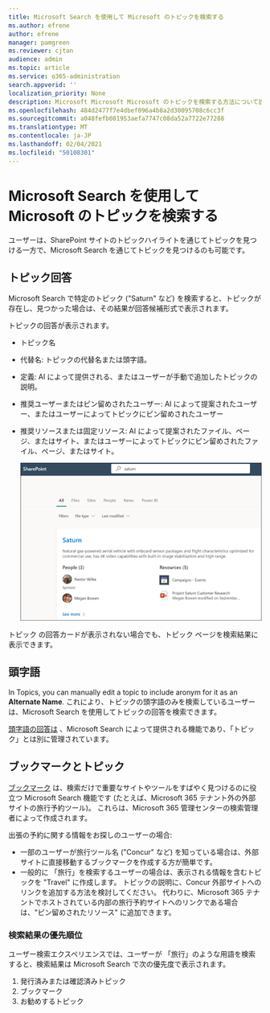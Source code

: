 ```yaml
---
title: Microsoft Search を使用して Microsoft のトピックを検索する
ms.author: efrene
author: efrene
manager: pamgreen
ms.reviewer: cjtan
audience: admin
ms.topic: article
ms.service: o365-administration
search.appverid: ''
localization_priority: None
description: Microsoft Microsoft Microsoft のトピックを検索する方法について説明します。
ms.openlocfilehash: 484d2477f7e4dbef096a4b8a2d30095708c6cc3f
ms.sourcegitcommit: a048fefb081953aefa7747c08da52a7722e77288
ms.translationtype: MT
ms.contentlocale: ja-JP
ms.lasthandoff: 02/04/2021
ms.locfileid: "50108301"
---
```

# <a name="use-microsoft-search-to-find-topics-in-microsoft-viva-topics"></a>Microsoft Search を使用して Microsoft のトピックを検索する

ユーザーは、SharePoint サイトのトピックハイライトを通じてトピックを見つける一方で、Microsoft Search を通じてトピックを見つけるのも可能です。 

## <a name="topic-answer"></a>トピック回答

Microsoft Search で特定のトピック ("Saturn" など) を検索すると、トピックが存在し、見つかった場合は、その結果が回答候補形式で表示されます。

トピックの回答が表示されます。
- トピック名
- 代替名: トピックの代替名または頭字語。
- 定義: AI によって提供される、またはユーザーが手動で追加したトピックの説明。
- 推奨ユーザーまたはピン留めされたユーザー: AI によって提案されたユーザー、またはユーザーによってトピックにピン留めされたユーザー
- 推奨リソースまたは固定リソース: AI によって提案されたファイル、ページ、またはサイト、またはユーザーによってトピックにピン留めされたファイル、ページ、またはサイト。 

   ![検索のトピック](../media/knowledge-management/search-topic-answer.png) 

トピック の回答カードが表示されない場合でも、トピック ページを検索結果に表示できます。


## <a name="acronyms"></a>頭字語

In Topics, you can manually edit a topic to include aronym for it as an <b>Alternate Name</b>. これにより、トピックの頭字語のみを検索しているユーザーは、Microsoft Search を使用してトピックの回答を検索できます。

[頭字語の回答は](https://docs.microsoft.com/microsoftsearch/manage-acronyms) 、Microsoft Search によって提供される機能であり、「トピック」とは別に管理されています。

## <a name="bookmarks-and-topics"></a>ブックマークとトピック

[ブックマーク](https://docs.microsoft.com/microsoftsearch/manage-bookmarks) は、検索だけで重要なサイトやツールをすばやく見つけるのに役立つ Microsoft Search 機能です (たとえば、Microsoft 365 テナント外の外部サイトの旅行予約ツール)。 これらは、Microsoft 365 管理センターの検索管理者によって作成されます。 

出張の予約に関する情報をお探しのユーザーの場合:

- 一部のユーザーが旅行ツール名 ("Concur" など) を知っている場合は、外部サイトに直接移動するブックマークを作成する方が簡単です。
- 一般的に 「旅行」を検索するユーザーの場合は、表示される情報を含むトピックを "Travel" に作成します。 トピックの説明に、Concur 外部サイトへのリンクを追加する方法を検討してください。 代わりに、Microsoft 365 テナントでホストされている内部の旅行予約サイトへのリンクである場合は、"ピン留めされたリソース" に追加できます。
 
### <a name="search-results-priority"></a>検索結果の優先順位 
 
ユーザー検索エクスペリエンスでは、ユーザーが 「旅行」のような用語を検索すると、検索結果は Microsoft Search で次の優先度で表示されます。
1. 発行済みまたは確認済みトピック 
2. ブックマーク
3. お勧めするトピック 



